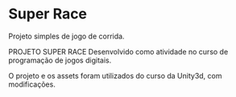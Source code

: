 # Super Race
Projeto simples de jogo de corrida.

PROJETO SUPER RACE
Desenvolvido como atividade no curso de programação de jogos digitais.

O projeto e os assets foram utilizados do curso da Unity3d, com modificações.
